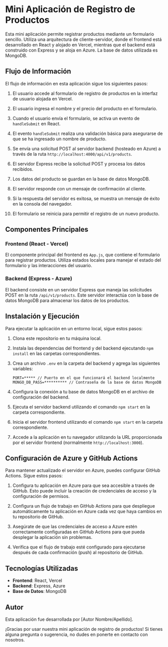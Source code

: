 # Mini Aplicación de Registro de Productos

Esta mini aplicación permite registrar productos mediante un formulario sencillo. Utiliza una arquitectura de cliente-servidor, donde el frontend está desarrollado en React y alojado en Vercel, mientras que el backend está construido con Express y se aloja en Azure. La base de datos utilizada es MongoDB.

## Flujo de Información

El flujo de información en esta aplicación sigue los siguientes pasos:

1. El usuario accede al formulario de registro de productos en la interfaz de usuario alojada en Vercel.

2. El usuario ingresa el nombre y el precio del producto en el formulario.

3. Cuando el usuario envía el formulario, se activa un evento de `handleSubmit` en React.

4. El evento `handleSubmit` realiza una validación básica para asegurarse de que se ha ingresado un nombre de producto.

5. Se envía una solicitud POST al servidor backend (hosteado en Azure) a través de la ruta `http://localhost:4000/api/v1/products`.

6. El servidor Express recibe la solicitud POST y procesa los datos recibidos.

7. Los datos del producto se guardan en la base de datos MongoDB.

8. El servidor responde con un mensaje de confirmación al cliente.

9. Si la respuesta del servidor es exitosa, se muestra un mensaje de éxito en la consola del navegador.

10. El formulario se reinicia para permitir el registro de un nuevo producto.

## Componentes Principales

### Frontend (React - Vercel)

El componente principal del frontend es `App.js`, que contiene el formulario para registrar productos. Utiliza estados locales para manejar el estado del formulario y las interacciones del usuario.

### Backend (Express - Azure)

El backend consiste en un servidor Express que maneja las solicitudes POST en la ruta `/api/v1/products`. Este servidor interactúa con la base de datos MongoDB para almacenar los datos de los productos.

## Instalación y Ejecución

Para ejecutar la aplicación en un entorno local, sigue estos pasos:

1. Clona este repositorio en tu máquina local.

2. Instala las dependencias del frontend y del backend ejecutando `npm install` en las carpetas correspondientes.

3. Crea un archivo `.env` en la carpeta del backend y agrega las siguientes variables:

    ```plaintext
    PORT=***** // Puerto en el que funcionará el backend localmente
    MONGO_DB_PASS=********** // Contraseña de la base de datos MongoDB
    ```

4. Configura la conexión a tu base de datos MongoDB en el archivo de configuración del backend.

5. Ejecuta el servidor backend utilizando el comando `npm start` en la carpeta correspondiente.

6. Inicia el servidor frontend utilizando el comando `npm start` en la carpeta correspondiente.

7. Accede a la aplicación en tu navegador utilizando la URL proporcionada por el servidor frontend (normalmente `http://localhost:3000`).

## Configuración de Azure y GitHub Actions

Para mantener actualizado el servidor en Azure, puedes configurar GitHub Actions. Sigue estos pasos:

1. Configura tu aplicación en Azure para que sea accesible a través de GitHub. Esto puede incluir la creación de credenciales de acceso y la configuración de permisos.

2. Configura un flujo de trabajo en GitHub Actions para que despliegue automáticamente tu aplicación en Azure cada vez que haya cambios en tu repositorio de GitHub.

3. Asegúrate de que las credenciales de acceso a Azure estén correctamente configuradas en GitHub Actions para que pueda desplegar la aplicación sin problemas.

4. Verifica que el flujo de trabajo esté configurado para ejecutarse después de cada confirmación (push) al repositorio de GitHub.

## Tecnologías Utilizadas

- **Frontend**: React, Vercel
- **Backend**: Express, Azure
- **Base de Datos**: MongoDB

## Autor

Esta aplicación fue desarrollada por [Autor Nombre/Apellido]. 

¡Gracias por usar nuestra mini aplicación de registro de productos! Si tienes alguna pregunta o sugerencia, no dudes en ponerte en contacto con nosotros.
